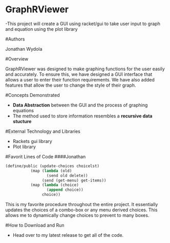 # GraphRViewer

-This project will create a GUI using racket/gui to take user input to graph and equation using the plot library

#Authors

Jonathan Wydola

#Overview

GraphRViewer was designed to make graphing functions for the user easily and accurately.
To ensure this, we have designed a GUI interface that allows a user to enter their function requirements.
We have also added features that allow the user to change the style of their graph.



#Concepts Demonstrated

* **Data Abstraction** between the GUI and the process of graphing equations
* The method used to store information resembles a **recursive data stucture**


#External Technology and Libraries

* Rackets gui library
* Plot library

#Favorit Lines of Code
####Jonathan

```scheme
(define/public (update-choices choicelst)
           (map (lambda (old)
                  (send old delete))
                (send (get-menu) get-items))
           (map (lambda (choice)
                  (append choice))
                choice))
```
This is my favorite procedure throughout the entire project. It essentially updates the choices of a combo-box
or any menu derived choices. This allows me to dynamically change choices to prevent to many boxes.

#How to Download and Run

* Head over to my latest release to get all of the code.
